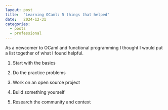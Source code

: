 ```yaml
---
layout: post
title:  "Learning OCaml: 5 things that helped"
date:   2024-12-31
categories: 
  - posts
  - professional
---
```


As a newcomer to OCaml and functional programming I thought I would put a list together of what I found helpful.

1. Start with the basics 

2. Do the practice problems

3. Work on an open source project

4. Build something yourself

5. Research the community and context


